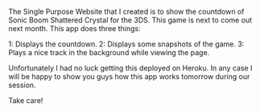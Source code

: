 The Single Purpose Website that I created is to show the countdown of Sonic Boom Shattered Crystal for the 3DS.
This game is next to come out next month. This app does three things:

1: Displays the countdown.
2: Displays some snapshots of the game.
3: Plays a nice track in the background while viewing the page.

Unfortunately I had no luck getting this deployed on Heroku. 
In any case I will be happy to show you guys how this app works tomorrow during our session.

Take care!
